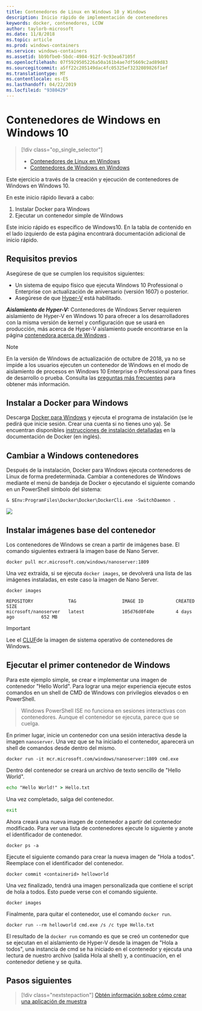 ```yaml
---
title: Contenedores de Linux en Windows 10 y Windows
description: Inicio rápido de implementación de contenedores
keywords: docker, contenedores, LCOW
author: taylorb-microsoft
ms.date: 11/8/2018
ms.topic: article
ms.prod: windows-containers
ms.service: windows-containers
ms.assetid: bb9bfbe0-5bdc-4984-912f-9c93ea67105f
ms.openlocfilehash: 07f5929505226a50a161b4ae7df5669c2ad89d83
ms.sourcegitcommit: a5ff22c205149dac4fc05325ef3232089826f1ef
ms.translationtype: MT
ms.contentlocale: es-ES
ms.lasthandoff: 04/22/2019
ms.locfileid: "9380429"
---
```

# <a name="windows-containers-on-windows-10"></a>Contenedores de Windows en Windows 10

> [!div class="op_single_selector"]
> - [Contenedores de Linux en Windows](quick-start-windows-10-linux.md)
> - [Contenedores de Windows en Windows](quick-start-windows-10.md)

Este ejercicio a través de la creación y ejecución de contenedores de Windows en Windows 10.

En este inicio rápido llevará a cabo:

1. Instalar Docker para Windows
2. Ejecutar un contenedor simple de Windows

Este inicio rápido es específico de Windows10. En la tabla de contenido en el lado izquierdo de esta página encontrará documentación adicional de inicio rápido.

## <a name="prerequisites"></a>Requisitos previos
Asegúrese de que se cumplen los requisitos siguientes:
- Un sistema de equipo físico que ejecuta Windows 10 Professional o Enterprise con actualización de aniversario (versión 1607) o posterior. 
- Asegúrese de que [Hyper-V](https://docs.microsoft.com/en-us/virtualization/hyper-v-on-windows/reference/hyper-v-requirements) está habilitado.

***Aislamiento de Hyper-V:*** Contenedores de Windows Server requieren aislamiento de Hyper-V en Windows 10 para ofrecer a los desarrolladores con la misma versión de kernel y configuración que se usará en producción, más acerca de Hyper-V aislamiento puede encontrarse en la página [contenedora acerca de Windows](../about/index.md) .

> [!NOTE]
> En la versión de Windows de actualización de octubre de 2018, ya no se impide a los usuarios ejecuten un contenedor de Windows en el modo de aislamiento de procesos en Windows 10 Enterprise o Professional para fines de desarrollo o prueba. Consulta las [preguntas más frecuentes](../about/faq.md) para obtener más información.

## <a name="install-docker-for-windows"></a>Instalar a Docker para Windows

Descarga [Docker para Windows](https://store.docker.com/editions/community/docker-ce-desktop-windows) y ejecuta el programa de instalación (se le pedirá que inicie sesión. Crear una cuenta si no tienes uno ya). Se encuentran disponibles [instrucciones de instalación detalladas](https://docs.docker.com/docker-for-windows/install) en la documentación de Docker (en inglés).

## <a name="switch-to-windows-containers"></a>Cambiar a Windows contenedores

Después de la instalación, Docker para Windows ejecuta contenedores de Linux de forma predeterminada. Cambiar a contenedores de Windows mediante el menú de bandeja de Docker o ejecutando el siguiente comando en un PowerShell símbolo del sistema:

```console
& $Env:ProgramFiles\Docker\Docker\DockerCli.exe -SwitchDaemon .
```

![](./media/docker-for-win-switch.png)

## <a name="install-base-container-images"></a>Instalar imágenes base del contenedor

Los contenedores de Windows se crean a partir de imágenes base. El comando siguientes extraerá la imagen base de Nano Server.

```console
docker pull mcr.microsoft.com/windows/nanoserver:1809
```

Una vez extraída, si se ejecuta `docker images`, se devolverá una lista de las imágenes instaladas, en este caso la imagen de Nano Server.

```console
docker images

REPOSITORY             TAG                 IMAGE ID            CREATED             SIZE
microsoft/nanoserver   latest              105d76d0f40e        4 days ago          652 MB
```

> [!IMPORTANT]
> Lee el [CLUF](../images-eula.md)de la imagen de sistema operativo de contenedores de Windows.

## <a name="run-your-first-windows-container"></a>Ejecutar el primer contenedor de Windows

Para este ejemplo simple, se crear e implementar una imagen de contenedor "Hello World". Para lograr una mejor experiencia ejecute estos comandos en un shell de CMD de Windows con privilegios elevados o en PowerShell.

> Windows PowerShell ISE no funciona en sesiones interactivas con contenedores. Aunque el contenedor se ejecuta, parece que se cuelga.

En primer lugar, inicie un contenedor con una sesión interactiva desde la imagen `nanoserver`. Una vez que se ha iniciado el contenedor, aparecerá un shell de comandos desde dentro del mismo.  

```console
docker run -it mcr.microsoft.com/windows/nanoserver:1809 cmd.exe
```

Dentro del contenedor se creará un archivo de texto sencillo de "Hello World".

```cmd
echo "Hello World!" > Hello.txt
```   

Una vez completado, salga del contenedor.

```cmd
exit
```

Ahora creará una nueva imagen de contenedor a partir del contenedor modificado. Para ver una lista de contenedores ejecute lo siguiente y anote el identificador de contenedor.

```console
docker ps -a
```

Ejecute el siguiente comando para crear la nueva imagen de "Hola a todos". Reemplace <containerid> con el identificador del contenedor.

```console
docker commit <containerid> helloworld
```

Una vez finalizado, tendrá una imagen personalizada que contiene el script de hola a todos. Esto puede verse con el comando siguiente.

```console
docker images
```

Finalmente, para quitar el contenedor, use el comando `docker run`.

```console
docker run --rm helloworld cmd.exe /s /c type Hello.txt
```

El resultado de la `docker run` comando es que se creó un contenedor que se ejecutan en el aislamiento de Hyper-V desde la imagen de "Hola a todos", una instancia de cmd se ha iniciado en el contenedor y ejecuta una lectura de nuestro archivo (salida Hola al shell) y, a continuación, en el contenedor detiene y se quita.

## <a name="next-steps"></a>Pasos siguientes

> [!div class="nextstepaction"]
> [Obtén información sobre cómo crear una aplicación de muestra](./building-sample-app.md)